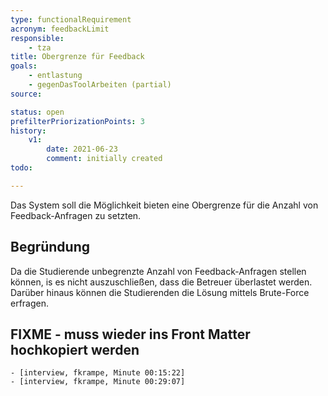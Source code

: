```yaml
---
type: functionalRequirement
acronym: feedbackLimit
responsible:
    - tza
title: Obergrenze für Feedback
goals:
    - entlastung
    - gegenDasToolArbeiten (partial)
source:

status: open
prefilterPriorizationPoints: 3
history:
    v1:
        date: 2021-06-23
        comment: initially created
todo:

---
```


Das System soll die Möglichkeit bieten eine Obergrenze für die Anzahl von Feedback-Anfragen zu setzten.

## Begründung

Da die Studierende unbegrenzte Anzahl von Feedback-Anfragen stellen können, is es nicht auszuschließen,
dass die Betreuer überlastet werden. Darüber hinaus können die Studierenden die Lösung
mittels Brute-Force erfragen.

## FIXME - muss wieder ins Front Matter hochkopiert werden
    - [interview, fkrampe, Minute 00:15:22]
    - [interview, fkrampe, Minute 00:29:07]
